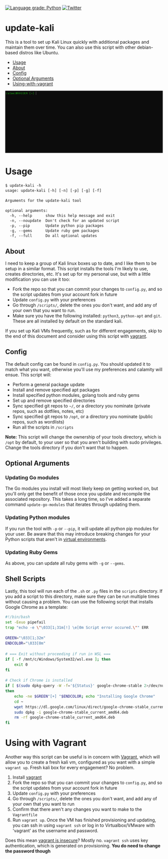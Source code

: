 [![Language grade: Python](https://img.shields.io/lgtm/grade/python/g/rafaelh/update-kali.svg?logo=lgtm&logoWidth=18)](https://lgtm.com/projects/g/rafaelh/update-kali/context:python) [![Twitter](https://img.shields.io/badge/twitter-@rafael_hart-blue.svg)](https://twitter.com/rafael_hart)

# update-kali
This is a tool to set up Kali Linux quickly with additional packages and maintain them over time. You can also use this script with other debian-based distros like Ubuntu.

- [Usage](#Usage)
- [About](#About)
- [Config](#Config)
- [Optional Arguments](Optional-Arguments)
- [Using-with-vagrant](Using-with-Vagrant)

![Image of update-kali script running](update-kali.gif)


# Usage

```
$ update-kali -h
usage: update-kali [-h] [-n] [-p] [-g] [-f]

Arguments for the update-kali tool

optional arguments:
  -h, --help      show this help message and exit
  -n, --noupdate  Don't check for an updated script
  -p, --pip       Update python pip packages
  -g, --gems      Update ruby gem packages
  -f, --full      Do all optional updates
```

## About
I need to keep a group of Kali linux boxes up to date, and I like them to be setup in a similar format. This script installs the tools I'm likely to use, creates directories, etc. It's set up for my personal use, but with a little modification you can use it too:

* Fork the repo so that you can commit your changes to `config.py`, and so the script updates from your account fork in future
* Update `config.py` with your preferences
* Go through `/scripts/`, delete the ones you don't want, and add any of your own that you want to run.
* Make sure you have the following installed: `python3`, `python-apt` and `git`. These are all installed by default on the standard kali.

If you set up Kali VMs frequently, such as for different engagements, skip to the end of this document and consider using this script with [vagrant](https://www.vagrantup.com/).

## Config
The default config can be found in `config.py`. You should updated it to match what you want, otherwise you'll use my preferences and calamity will ensue. This script will:

* Perform a general package update
* Install and remove specified apt packages
* Install specified python modules, golang tools and ruby gems
* Set up and remove specified directories
* Sync specified git repos to `~/`, or a directory you nominate (private repos, such as dotfiles, notes, etc)
* Sync specified git repos to `/opt`, or a directory you nominate (public repos, such as wordlists)
* Run all the scripts in `/scripts`

**Note:** This script will change the ownership of your tools directory, which is `/opt` by default, to your user so that you aren't building with sudo privileges. Change the tools directory if you don't want that to happen.

## Optional Arguments

### Updating Go modules
The Go modules you install will most likely keep on getting worked on, but you'll only get the benefit of those once you update and recompile the associated repository. This takes a long time, so I've added a separate command `update-go-modules` that iterates through updating them.

### Updating Python modules
If you run the tool with `-p` or `--pip`, it will update all python pip modules for your user. Be aware that this may introduce breaking changes for your Python scripts that aren't in [virtual environments](https://docs.python.org/3/library/venv.html).

### Updating Ruby Gems
As above, you can update all ruby gems with `-g` or `--gems`.

## Shell Scripts
Lastly, this tool will run each of the `.sh` or `.py` files in the `scripts` directory. If you add a script to this directory, make sure they can be run multiple times without causing a problem. You can use the following script that installs Google Chrome as a template:

``` sh
#!/bin/bash
set -Eeuo pipefail
trap "echo -e \"\033[1;31m[!] \e[0m Script error occured.\"" ERR

GREEN="\033[1;32m"
ENDCOLOR="\033[0m"

# === Exit without proceeding if run in WSL ===
if [ -f /mnt/c/Windows/System32/wsl.exe ]; then
    exit 0
fi

# Check if Chrome is installed
if [ $(sudo dpkg-query -W -f='${Status}' google-chrome-stable 2>/dev/null | grep -c "ok installed") -eq 0 ]
then
    echo -ne $GREEN"[+] "$ENDCOLOR; echo "Installing Google Chrome"
    cd ~
    wget https://dl.google.com/linux/direct/google-chrome-stable_current_amd64.deb
    sudo dpkg -i google-chrome-stable_current_amd64.deb
    rm -rf google-chrome-stable_current_amd64.deb
fi
```

# Using with Vagrant
Another way this script can be useful is in concern with [Vagrant](https://www.vagrantup.com/), which will allow you to create a fresh kali vm, configured as you want with a simple `vagrant up`. Fresh kali box for every engagement? No problem.

1. Install [vagrant](https://www.vagrantup.com/)
2. Fork the repo so that you can commit your changes to `config.py`, and so the script updates from your account fork in future
3. Update `config.py` with your preferences
4. Go through `/scripts/`, delete the ones you don't want, and add any of your own that you want to run
5. Confirm that there aren't any changes you want to make to the `Vagrantfile`
6. Run `vagrant up`. Once the VM has finished provisioning and updating, you can ssh in using `vagrant ssh` or log in to Virtualbox/VMware with 'vagrant' as the username and password.

Does this mean [vagrant is insecure](https://stackoverflow.com/questions/14715678/vagrant-insecure-by-default/14719184)? Mostly no. `vagrant ssh` uses key authentication, which is generated on provisioning. **You do need to change the password though**